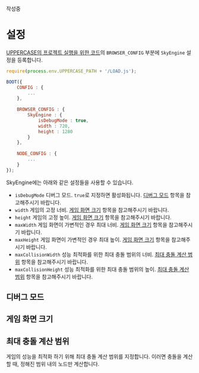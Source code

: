 작성중

# 설정
[UPPERCASE의 프로젝트 실행을 위한 코드](https://github.com/Hanul/UPPERCASE/blob/master/DOC/GUIDE/CREATE_PROJECT.md#프로젝트-실행을-위한-코드-작성)의 `BROWSER_CONFIG` 부분에 `SkyEngine` 설정을 등록합니다.

```javascript
require(process.env.UPPERCASE_PATH + '/LOAD.js');

BOOT({
	CONFIG : {
		...
	},
	
	BROWSER_CONFIG : {
		SkyEngine : {
			isDebugMode : true,
			width : 720,
			height : 1280
		}
	},
	
	NODE_CONFIG : {
		...
	}
});
```

SkyEngine에는 아래와 같은 설정들을 사용할 수 있습니다.
- `isDebugMode` 디버그 모드. `true`로 지정하면 활성화됩니다. [디버그 모드](#디버그-모드) 항목을 참고해주시기 바랍니다.
- `width` 게임의 고정 너비. [게임 화면 크기](#게임-화면-크기) 항목을 참고해주시기 바랍니다.
- `height` 게임의 고정 높이. [게임 화면 크기](#게임-화면-크기) 항목을 참고해주시기 바랍니다.
- `maxWidth` 게임 화면이 가변적인 경우 최대 너비. [게임 화면 크기](#게임-화면-크기) 항목을 참고해주시기 바랍니다.
- `maxHeight` 게임 화면이 가변적인 경우 최대 높이. [게임 화면 크기](#게임-화면-크기) 항목을 참고해주시기 바랍니다.
- `maxCollisionWidth` 성능 최적화를 위한 최대 충돌 범위의 너비. [최대 충돌 계산 범위](#최대-충돌-계산-범위) 항목을 참고해주시기 바랍니다.
- `maxCollisionHeight` 성능 최적화를 위한 최대 충돌 범위의 높이. [최대 충돌 계산 범위](#최대-충돌-계산-범위) 항목을 참고해주시기 바랍니다.

## 디버그 모드


## 게임 화면 크기


## 최대 충돌 계산 범위
게임의 성능을 최적화 하기 위해 최대 충돌 계산 범위를 지정합니다. 이러면 충돌을 계산할 때, 정해진 범위 내의 노드만 계산합니다.